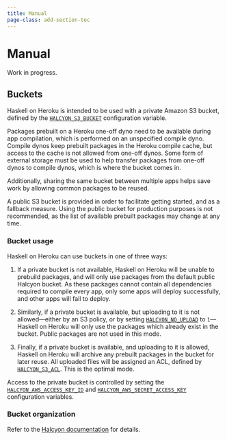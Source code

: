 ```yaml
---
title: Manual
page-class: add-section-toc
---
```



Manual
======

Work in progress.


Buckets
-------

Haskell on Heroku is intended to be used with a private Amazon S3 bucket, defined by the [`HALCYON_S3_BUCKET`](docs/reference/#halcyon_s3_bucket) configuration variable.

Packages prebuilt on a Heroku one-off dyno need to be available during app compilation, which is performed on an unspecified compile dyno.  Compile dynos keep prebuilt packages in the Heroku compile cache, but access to the cache is not allowed from one-off dynos.  Some form of external storage must be used to help transfer packages from one-off dynos to compile dynos, which is where the bucket comes in.

Additionally, sharing the same bucket between multiple apps helps save work by allowing common packages to be reused.

A public S3 bucket is provided in order to facilitate getting started, and as a fallback measure.  Using the public bucket for production purposes is not recommended, as the list of available prebuilt packages may change at any time.


### Bucket usage

Haskell on Heroku can use buckets in one of three ways:

1.  If a private bucket is not available, Haskell on Heroku will be unable to prebuild packages, and will only use packages from the default public Halcyon bucket.  As these packages cannot contain all dependencies required to compile every app, only some apps will deploy successfully, and other apps will fail to deploy.

2.  Similarly, if a private bucket is available, but uploading to it is not allowed—either by an S3 policy, or by setting [`HALCYON_NO_UPLOAD`](docs/reference/#halcyon_no_upload) to `1`—Haskell on Heroku will only use the packages which already exist in the bucket.  Public packages are not used in this mode.

3.  Finally, if a private bucket is available, and uploading to it is allowed, Haskell on Heroku will archive any prebuilt packages in the bucket for later reuse.  All uploaded files will be assigned an ACL, defined by [`HALCYON_S3_ACL`](docs/reference/#halcyon_s3_acl).  This is the optimal mode.

Access to the private bucket is controlled by setting the [`HALCYON_AWS_ACCESS_KEY_ID`](docs/reference/#halcyon_aws_access_key) and [`HALCYON_AWS_SECRET_ACCESS_KEY`](docs/reference/#halcyon_aws_secret_access_key) configuration variables.


### Bucket organization

Refer to the [Halcyon documentation](http://halcyon.sh/docs/manual/#bucket-organization) for details.
